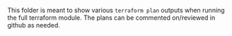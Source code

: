 This folder is meant to show various `terraform plan` outputs when running the full terraform module. The plans
can be commented on/reviewed in github as needed.